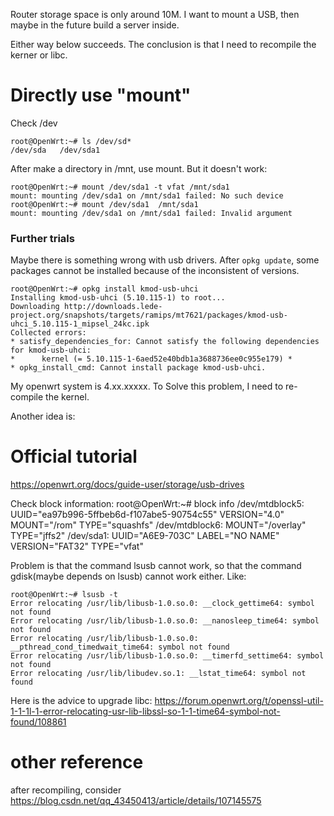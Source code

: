 Router storage space is only around 10M. I want to mount a USB, then maybe in the future build a server inside.

Either way below succeeds. The conclusion is that I need to recompile the kerner or libc.


# Directly use "mount"

Check /dev

    root@OpenWrt:~# ls /dev/sd*
    /dev/sda   /dev/sda1

After make a directory in /mnt, use mount. But it doesn't work:

    root@OpenWrt:~# mount /dev/sda1 -t vfat /mnt/sda1
    mount: mounting /dev/sda1 on /mnt/sda1 failed: No such device
    root@OpenWrt:~# mount /dev/sda1  /mnt/sda1
    mount: mounting /dev/sda1 on /mnt/sda1 failed: Invalid argument

### Further trials
Maybe there is something wrong with usb drivers.
After `opkg update`, some packages cannot be installed because of the inconsistent of versions.

    root@OpenWrt:~# opkg install kmod-usb-uhci
    Installing kmod-usb-uhci (5.10.115-1) to root...
    Downloading http://downloads.lede-project.org/snapshots/targets/ramips/mt7621/packages/kmod-usb-uhci_5.10.115-1_mipsel_24kc.ipk
    Collected errors:
    * satisfy_dependencies_for: Cannot satisfy the following dependencies for kmod-usb-uhci:
    *      kernel (= 5.10.115-1-6aed52e40bdb1a3688736ee0c955e179) *
    * opkg_install_cmd: Cannot install package kmod-usb-uhci.

My openwrt system is 4.xx.xxxxx.  To Solve this problem, I need to re-compile the kernel.



Another idea is:

# Official tutorial
https://openwrt.org/docs/guide-user/storage/usb-drives

Check block information:
    root@OpenWrt:~# block info
    /dev/mtdblock5: UUID="ea97b996-5ffbeb6d-f107abe5-90754c55" VERSION="4.0" MOUNT="/rom" TYPE="squashfs"
    /dev/mtdblock6: MOUNT="/overlay" TYPE="jffs2"
    /dev/sda1: UUID="A6E9-703C" LABEL="NO NAME" VERSION="FAT32" TYPE="vfat"

Problem is that the command lsusb cannot work, so that the command gdisk(maybe depends on lsusb) cannot work either. Like:

    root@OpenWrt:~# lsusb -t
    Error relocating /usr/lib/libusb-1.0.so.0: __clock_gettime64: symbol not found
    Error relocating /usr/lib/libusb-1.0.so.0: __nanosleep_time64: symbol not found
    Error relocating /usr/lib/libusb-1.0.so.0: __pthread_cond_timedwait_time64: symbol not found
    Error relocating /usr/lib/libusb-1.0.so.0: __timerfd_settime64: symbol not found
    Error relocating /usr/lib/libudev.so.1: __lstat_time64: symbol not found

Here is the advice to upgrade libc:
https://forum.openwrt.org/t/openssl-util-1-1-1l-1-error-relocating-usr-lib-libssl-so-1-1-time64-symbol-not-found/108861


# other reference
after recompiling, consider https://blog.csdn.net/qq_43450413/article/details/107145575